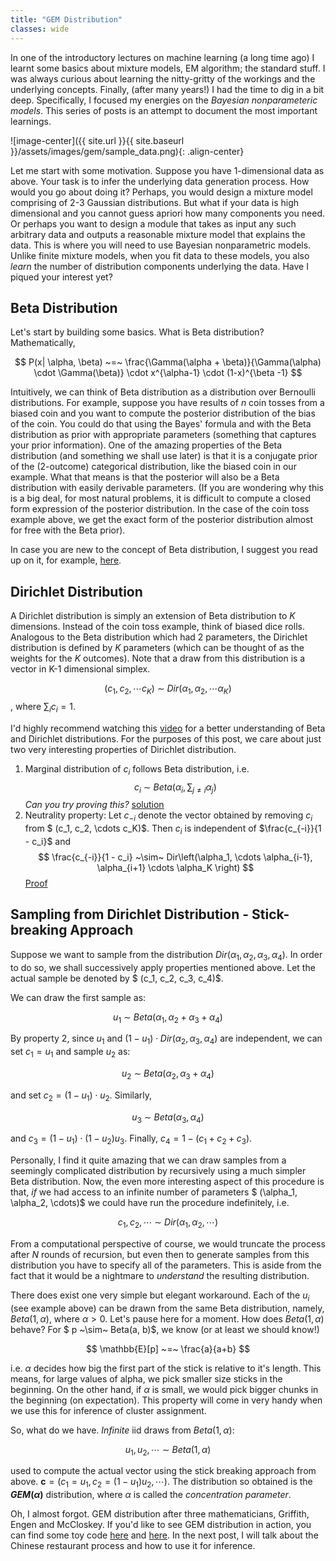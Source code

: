```yaml
---
title: "GEM Distribution"
classes: wide
---
```


In one of the introductory lectures on machine learning (a long time ago) I learnt some basics about mixture models, EM algorithm; the standard stuff. I was always curious about learning the nitty-gritty of the workings and the underlying concepts. Finally, (after many years!) I had the time to dig in a bit deep. Specifically, I focused my energies on the *Bayesian nonparameteric models*. This series of posts is an attempt to document the most important learnings.

![image-center]({{ site.url }}{{ site.baseurl }}/assets/images/gem/sample_data.png){: .align-center}

Let me start with some motivation. Suppose you have 1-dimensional data as above. Your task is to infer the underlying data generation process. How would you go about doing it? Perhaps, you would design a mixture model comprising of 2-3 Gaussian distributions. But what if your data is high dimensional and you cannot guess apriori how many components you need. Or perhaps you want to design a module that takes as input any such arbitrary data and outputs a reasonable mixture model that explains the data. This is where you will need to use Bayesian nonparametric models. Unlike finite mixture models, when you fit data to these models, you also *learn* the number of distribution components underlying the data. Have I piqued your interest yet?

## Beta Distribution

Let's start by building some basics. What is Beta distribution? Mathematically,

$$
P(x| \alpha, \beta) ~=~  \frac{\Gamma(\alpha + \beta)}{\Gamma(\alpha) \cdot \Gamma(\beta)} \cdot x^{\alpha-1} \cdot (1-x)^{\beta -1}
$$

Intuitively, we can think of Beta distribution as a distribution over Bernoulli distributions. For example, suppose you have results of $n$ coin tosses from a biased coin and you want to compute the posterior distribution of the bias of the coin. You could do that using the Bayes' formula and with the Beta distribution as prior with appropriate parameters (something that captures your prior information). One of the amazing properties of the Beta distribution (and something we shall use later) is that it is a conjugate prior of the (2-outcome) categorical distribution, like the biased coin in our example. What that means is that the posterior will also be a Beta distribution with easily derivable parameters. (If you are wondering why this is a big deal, for most natural problems, it is difficult to compute a closed form expression of the posterior distribution. In the case of the coin toss example above, we get the exact form of the posterior distribution almost for free with the Beta prior).

In case you are new to the concept of Beta distribution, I suggest you read up on it, for example, [here](http://varianceexplained.org/statistics/beta_distribution_and_baseball/).


## Dirichlet Distribution

A Dirichlet distribution is simply an extension of Beta distribution to $K$ dimensions. Instead of the coin toss example, think of biased dice rolls. Analogous to the Beta distribution which had 2 parameters, the Dirichlet distribution is defined by $K$ parameters (which can be thought of as the weights for the $K$ outcomes). Note that a draw from this distribution is a vector in K-1 dimensional simplex.

$$
(c_1, c_2, \cdots c_K) ~\sim~ Dir\left(\alpha_1, \alpha_2, \cdots \alpha_K \right)
$$, where $\sum_i c_i = 1$.

I'd highly recommend watching this [video](https://www.youtube.com/watch?v=CEVELIz4WXM) for a better understanding of Beta and Dirichlet distributions. For the purposes of this post, we care about just two very interesting properties of Dirichlet distribution.

1. Marginal distribution of $c_i$ follows Beta distribution, i.e.
$$
c_i ~\sim~ Beta\left( \alpha_i, \sum_{j \neq i}\alpha_j \right) 
$$ *Can you try proving this?* [solution](https://math.stackexchange.com/questions/1064995/marginal-of-dirichlet-distribution-is-beta-integral)
2. Neutrality property: Let $c_{-i}$ denote the vector obtained by removing $c_i$ from $ (c_1, c_2, \cdots c_K)$. Then $c_i$ is independent of $\frac{c_{-i}}{1 - c_i}$ and
$$
\frac{c_{-i}}{1 - c_i} ~\sim~ Dir\left(\alpha_1, \cdots \alpha_{i-1}, \alpha_{i+1} \cdots \alpha_K \right)
$$
[Proof](http://mayagupta.org/publications/FrigyikKapilaGuptaIntroToDirichlet.pdf)

## Sampling from Dirichlet Distribution - Stick-breaking Approach

Suppose we want to sample from the distribution $Dir\left(\alpha_1, \alpha_2, \alpha_3, \alpha_4 \right)$. In order to do so, we shall successively apply properties mentioned above. Let the actual sample be denoted by $ (c_1, c_2, c_3, c_4)$.

We can draw the first sample as:

$$
u_1 ~\sim~ Beta(\alpha_1, \alpha_2+\alpha_3+\alpha_4)
$$

By property 2, since $u_1$ and $(1-u_1)\cdot Dir(\alpha_2, \alpha_3, \alpha_4)$ are independent, we can set $c_1 = u_1$ and sample $u_2$ as:

$$
u_2 ~\sim~ Beta(\alpha_2, \alpha_3+\alpha_4)
$$

and set $c_2 = (1-u_1) \cdot u_2$. Similarly,

$$
u_3 ~\sim~ Beta(\alpha_3, \alpha_4)
$$

and $c_3 = (1-u_1) \cdot (1-u_2) u_3$. Finally, $c_4 = 1 - (c_1 + c_2 + c_3)$.

Personally, I find it quite amazing that we can draw samples from a seemingly complicated distribution by recursively using a much simpler Beta distribution. Now, the even more interesting aspect of this procedure is that, *if* we had access to an infinite number of parameters $ (\alpha_1, \alpha_2, \cdots)$ we could have run the procedure indefinitely, i.e.

$$
c_1, c_2, \cdots  ~\sim~ Dir\left(\alpha_1, \alpha_2, \cdots \right)
$$

From a computational perspective of course, we would truncate the process after $N$ rounds of recursion, but even then to generate samples from this distribution you have to specify all of the parameters. This is aside from the fact that it would be a nightmare to *understand* the resulting distribution.

There does exist one very simple but elegant workaround. Each of the $u_i$ (see example above) can be drawn from the same Beta distribution, namely, $Beta(1, \alpha)$, where $\alpha > 0$. Let's pause here for a moment. How does $Beta(1, \alpha)$ behave? For $ p ~\sim~ Beta(a, b)$, we know (or at least we should know!)

$$
\mathbb{E}[p] ~=~ \frac{a}{a+b}
$$

i.e. $\alpha$ decides how big the first part of the stick is relative to it's length. This means, for large values of alpha, we pick smaller size sticks in the beginning. On the other hand, if $\alpha$ is small, we would pick bigger chunks in the beginning (on expectation). This property will come in very handy when we use this for inference of cluster assignment.

So, what do we have. *Infinite* iid draws from $Beta(1, \alpha)$:

$$
u_1, u_2, \cdots  ~\sim~ Beta\left(1, \alpha \right)
$$

used to compute the actual vector using the stick breaking approach from above. $\mathbf{c} = (c_1 = u_1, c_2 = (1-u_1)u_2, \cdots )$. The distribution so obtained is the **$GEM(\alpha)$** distribution, where $\alpha$ is called the *concentration parameter*.

Oh, I almost forgot. GEM distribution after three mathematicians, Griffith, Engen and McCloskey. If you'd like to see GEM distribution in action, you can find some toy code [here](https://github.com/pareshnakhe/SundayAfternoonProjects/blob/master/Dirichlet_process/gem.py) and [here](https://github.com/pareshnakhe/SundayAfternoonProjects/blob/master/Dirichlet_process/generative_model_gem.py). In the next post, I will talk about the Chinese restaurant process and how to use it for inference.